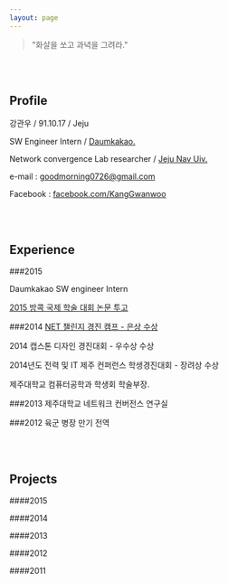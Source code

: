 ```yaml
---
layout: page
---
```


>
> "화살을 쏘고 과녁을 그려라."
>

<br>
<br>

## Profile

강관우 / 91.10.17 / Jeju

SW Engineer Intern / [Daumkakao.](http://www.daumkakao.com/main)

Network convergence Lab researcher / [Jeju Nav Uiv.](http://www.jejunu.ac.kr/_2014/main.jsp)

e-mail : 
<goodmorning0726@gmail.com>

Facebook :
[facebook.com/KangGwanwoo](https://www.facebook.com/profile.php?id=100005582915822)

<br>
<br>

## Experience

###2015

Daumkakao SW engineer Intern

[2015 방콕 국제 학술 대회 논문 투고](http://icsmb2015.cs4smb.or.kr/CmsHome/MainDefault.aspx)

###2014
[NET 챌린지 경진 캠프 - 은상 수상](http://www.koren.or.kr/board/board.php?db=photo&pageID=ID12832175761)

2014 캡스톤 디자인 경진대회 - 우수상 수상

2014년도 전력 및 IT 제주 컨퍼런스 학생경진대회 - 장려상 수상

제주대학교 컴퓨터공학과 학생회 학술부장.

###2013
제주대학교 네트워크 컨버전스 연구실

###2012
육군 병장 만기 전역

<br>
<br>

## Projects

####2015

####2014

####2013

####2012

####2011
